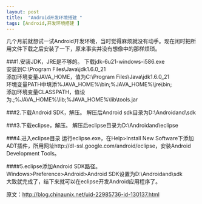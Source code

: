 ```yaml
---
layout: post
title:  "Android开发环境搭建 "
tags: [Android,开发环境搭建 ]
---
```

几个月前就想试一试Android开发环境，当时觉得麻烦就没有动手。现在闲时把所用文件下载之后安装了一下，原来事实并没有想像中的那样烦琐。

###1.安装JDK，JRE是不够的。
下载jdk-6u21-windows-i586.exe<br/>
安装到C:\Program Files\Java\jdk1.6.0_21<br/>
添加环境变量JAVA_HOME，值为C:\Program Files\Java\jdk1.6.0_21<br/>
环境变量PATH中填添%JAVA_HOME%\bin;%JAVA_HOME%\jre\bin;<br/>
添加环境变量CLASSPATH，值设为.;%JAVA_HOME%\lib;%JAVA_HOME%\lib\tools.jar<br/>

###2.下载Android SDK，解压。
解压后Android sdk目录为D:\Androidand\sdk

###3.下载eclipse，解压。
解压后eclipse目录为D:\Androidand\eclipse

###4.进入eclipse目录
运行eclipse.exe，在Help>Install New Software下添加ADT插件，所用网址http://dl-ssl.google.com/android/eclipse，安装Android Development Tools。

####5.eclipse添加Android SDK路径。
Windows>Preference>Android>Android SDK设置为D:\Androidand\sdk<br/>
大致就完成了，结下来就可以在eclipse开发Android应用程序了。

原文：<http://blog.chinaunix.net/uid-22985736-id-130137.html>